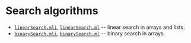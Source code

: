 # Search algorithms

- [`linearSearch.mli`](linearSearch.mli), [`linearSearch.ml`](linearSearch.ml) -- linear search in arrays and lists.
- [`binarySearch.mli`](binarySearch.mli), [`binarySearch.ml`](binarySearch.ml) -- binary search in arrays.
